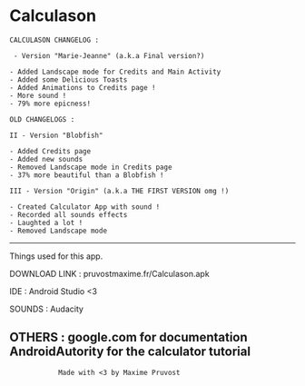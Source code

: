 # Calculason

	CALCULASON CHANGELOG :

	 - Version "Marie-Jeanne" (a.k.a Final version?)

	- Added Landscape mode for Credits and Main Activity
	- Added some Delicious Toasts
	- Added Animations to Credits page !
	- More sound !
	- 79% more epicness!

	OLD CHANGELOGS : 

	II - Version "Blobfish"

	- Added Credits page
	- Added new sounds
	- Removed Landscape mode in Credits page
	- 37% more beautiful than a Blobfish !

	III - Version "Origin" (a.k.a THE FIRST VERSION omg !)

	- Created Calculator App with sound !
	- Recorded all sounds effects
	- Laughted a lot !
	- Removed Landscape mode 

-----------------------------------------------------------------------------------------------
Things used for this app.

DOWNLOAD LINK : pruvostmaxime.fr/Calculason.apk

IDE : Android Studio <3

SOUNDS : Audacity 

OTHERS : google.com for documentation
	 AndroidAutority for the calculator tutorial
-----------------------------------------------------------------------------------------------
				Made with <3 by Maxime Pruvost 
